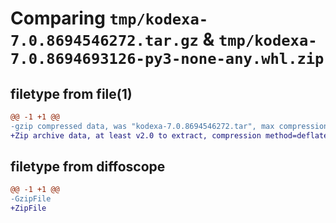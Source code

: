 # Comparing `tmp/kodexa-7.0.8694546272.tar.gz` & `tmp/kodexa-7.0.8694693126-py3-none-any.whl.zip`

## filetype from file(1)

```diff
@@ -1 +1 @@
-gzip compressed data, was "kodexa-7.0.8694546272.tar", max compression
+Zip archive data, at least v2.0 to extract, compression method=deflate
```

## filetype from diffoscope

```diff
@@ -1 +1 @@
-GzipFile
+ZipFile
```

